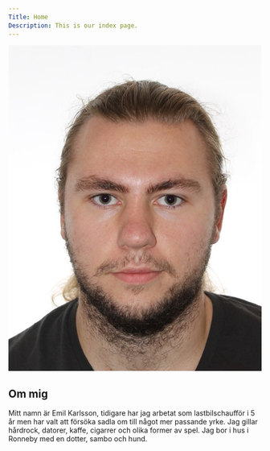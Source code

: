 ```yaml
---
Title: Home 
Description: This is our index page.
---
```


<link href="https://fonts.googleapis.com/css2?family=Poor+Story&display=swap" rel="stylesheet">
    
<div class="mepic"> <img  src="./assets/img/mepic.jpg" alt="alt text" title="Title" />
</div>
<div class="me-text">
<h2>Om mig</h2>
Mitt namn är Emil Karlsson, tidigare har jag arbetat som lastbilschaufför i 5 år men har 
valt att försöka sadla om till något mer passande yrke. 
Jag gillar hårdrock, datorer, kaffe, cigarrer och olika former av spel. 
Jag bor i hus i Ronneby med en dotter, sambo och hund.
</div>
